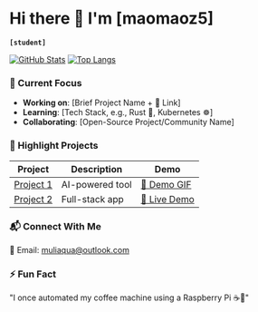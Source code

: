 # Hi there 👋 I'm [maomaoz5]

**`[student]`**

[![GitHub Stats](https://github-readme-stats.vercel.app/api?username=maomaoz5&show_icons=true&theme=radical)](https://github.com/maomaoz5)
[![Top Langs](https://github-readme-stats.vercel.app/api/top-langs/?username=maomaoz5&layout=compact&theme=radical)](https://github.com/maomaoz5)

### 🔭 Current Focus
- **Working on**: [Brief Project Name + 🔗 Link]
- **Learning**: [Tech Stack, e.g., Rust 🦀, Kubernetes ☸️]
- **Collaborating**: [Open-Source Project/Community Name]

### 🌟 Highlight Projects
| Project | Description | Demo |
|---------|-------------|------|
| [Project 1](link) | AI-powered tool | [🎥 Demo GIF](link) |
| [Project 2](link) | Full-stack app | [🚀 Live Demo](link) |

### 📬 Connect With Me
📧 Email: muliaqua@outlook.com

### ⚡ Fun Fact
"I once automated my coffee machine using a Raspberry Pi ☕🤖"
 







































